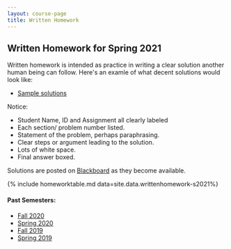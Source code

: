 ```yaml
---
layout: course-page
title: Written Homework
---
```


## Written Homework for Spring 2021

Written homework is intended as practice in writing a 
clear solution another human being can follow.  Here's
an examle
of what decent solutions would look like:

   * [Sample solutions](assets/materials/Spring2021/SampleWrittenSolutions.pdf)

 Notice:

   *  Student Name, ID and Assignment all clearly labeled
   *  Each section/ problem number listed.
   *  Statement of the problem, perhaps paraphrasing.
   *  Clear steps or argument leading to the solution.
   *  Lots of white space.
   *  Final answer boxed.

Solutions are posted on [Blackboard](https://classes.alaska.edu/)
as they become available.

{% include homeworktable.md  data=site.data.writtenhomework-s2021%}

#### Past Semesters:

  * [Fall 2020](writtenhomework-f2020)
  * [Spring 2020](writtenhomework-s2020)
  * [Fall 2019](writtenhomework-f2019)
  * [Spring 2019](writtenhomework-s2019)
